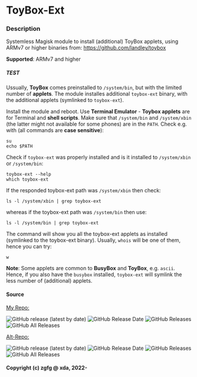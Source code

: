 # ToyBox-Ext

### Description
Systemless Magisk module
to install (additional) ToyBox applets, using ARMv7 or higher binaries from:
https://github.com/landley/toybox

**Supported**: ARMv7 and higher 

##### TEST

Ussually, **ToyBox** comes preinstalled to `/system/bin`, but with the limited number of **applets**.
The module installes additional `toybox-ext` binary, with the additional applets (symlinked to `toybox-ext`).

Install the module and reboot. Use **Terminal Emulator** - **Toybox applets** are for Terminal and **shell scripts**.
Make sure that `/system/bin` and `/system/xbin` (the latter might not available for some phones) are in the `PATH`.
Check e.g. with (all commands are **case sensitive**):
```
su
echo $PATH
```
Check if `toybox-ext` was properly installed and is it installed to `/system/xbin` or `/system/bin`:
```
toybox-ext --help
which toybox-ext
```
If the responded toybox-ext path was `/system/xbin` then check:
```
ls -l /system/xbin | grep toybox-ext
```
whereas if the toybox-ext path was `/system/bin` then use:
```
ls -l /system/bin | grep toybox-ext
```
The command will show you all the toybox-ext applets as installed (symlinked to the toybox-ext binary).
Usually, `whois` will be one of them, hence you can try:
```
w
```
**Note**: Some applets are common to **BusyBox** and **ToyBox**, e.g. `ascii`.
Hence, if you also have the `busybox` installed, `toybox-ext` will symlink the less number of (additional) applets.


#### Source 

[My Repo:](https://github.com/zgfg/ToyBox-Ext)

![GitHub release (latest by date)](https://img.shields.io/github/v/release/zgfg/ToyBox-Ext?label=Release&style=plastic) ![GitHub Release Date](https://img.shields.io/github/release-date/zgfg/ToyBox-Ext?label=Release%20Date&style=plastic) 
![GitHub Releases](https://img.shields.io/github/downloads/zgfg/ToyBox-Ext/latest/total?label=Downloads%20%28Latest%20Release%29&style=plastic)
![GitHub All Releases](https://img.shields.io/github/downloads/zgfg/ToyBox-Ext/total?label=Total%20Downloads%20%28All%20Releases%29&style=plastic)

[Alt-Repo:](https://github.com/Magisk-Modules-Alt-Repo/ToyBox-Ext)

![GitHub release (latest by date)](https://img.shields.io/github/v/release/Magisk-Modules-Alt-Repo/ToyBox-Ext?label=Release&style=plastic) ![GitHub Release Date](https://img.shields.io/github/release-date/Magisk-Modules-Alt-Repo/ToyBox-Ext?label=Release%20Date&style=plastic) 
![GitHub Releases](https://img.shields.io/github/downloads/Magisk-Modules-Alt-Repo/ToyBox-Ext/latest/total?label=Downloads%20%28Latest%20Release%29&style=plastic)
![GitHub All Releases](https://img.shields.io/github/downloads/Magisk-Modules-Alt-Repo/ToyBox-Ext/total?label=Total%20Downloads%20%28All%20Releases%29&style=plastic)

#### Copyright (c) zgfg @ xda, 2022-

